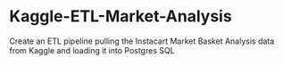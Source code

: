 # Kaggle-ETL-Market-Analysis
Create an ETL pipeline pulling the Instacart Market Basket Analysis data from Kaggle and loading it into Postgres SQL
